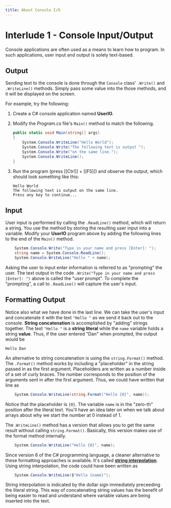 ```yaml
---
title: About Console I/O
---
```

# Interlude 1 - Console Input/Output

Console applications are often used as a means to learn how to program. In such applications, user input and output is solely text-based.

## Output

Sending text to the console is done through the `Console` class' `.Write()` and `.WriteLine()` methods. Simply pass some value into the those methods, and it will be displayed on the screen.

For example, try the following:

1. Create a C# console application named **UserIO**.
1. Modify the *Program.cs* file's `Main()` method to match the following.

    ```csharp
    public static void Main(string[] args)
    {
        System.Console.WriteLine("Hello World");
        System.Console.Write("The following text is output ");
        System.Console.Write("on the same line.");
        System.Console.WriteLine();
    }
    ```

1. Run the program (press [[Ctrl]] + [[F5]]) and observe the output, which should look something like this:

    ```shell
    Hello World
    The following text is output on the same line.
    Press any key to continue...
    ```

## Input

User input is performed by calling the `.ReadLine()` method, which will return a string. You use the method by storing the resulting user input into a variable. Modify your **UserIO** program above by adding the following lines to the end of the `Main()` method.

```csharp
    System.Console.Write("Type in your name and press [Enter]: ");
    string name = System.Console.ReadLine();
    System.Console.WriteLine("Hello " + name);
```

Asking the user to input enter information is referred to as "prompting" the user. The text output in the code `.Write("Type in your name and press [Enter]: ")` above is called the "user prompt". To complete the "prompting", a call to `.ReadLine()` will capture the user's input.

## Formatting Output

Notice also what we have done in the last line. We can take the user's input and concatenate it with the text `"Hello "` as we send it back out to the console. **String concatenation** is accomplished by "adding" strings together. The text `"Hello "` is a **string literal** while the `name` variable holds a string **value**. Thus, if the user entered "Dan" when prompted, the output would be

```shell
Hello Dan
```

An alternative to string concatenation is using the `string.Format()` method. The `.Format()` method works by including a "placeholder" in the string passed in as the first argument. Placeholders are written as a number inside of a set of curly braces. The number corresponds to the position of the arguments sent in after the first argument. Thus, we could have written that line as

```csharp
    System.Console.WriteLine(string.Format("Hello {0}", name));
```

Notice that the placeholder is `{0}`. The variable `name` is in the "zero-th" position after the literal text. You'll have an idea later on when we talk about arrays about why we start the number at 0 instead of 1.

The .`WriteLine()` method has a version that allows you to get the same result without calling `string.Format()`. Basically, this version makes use of the format method internally.

```csharp
    System.Console.WriteLine("Hello {0}", name);
```

Since version 6 of the C# programming language, a cleaner alternative to these formatting approaches is available. It's called [**string interpolation**](https://docs.microsoft.com/en-us/dotnet/csharp/language-reference/tokens/interpolated). Using string interpolation, the code could have been written as

```csharp
    System.Console.WriteLine($"Hello {name}");
```

String interpolation is indicated by the dollar sign immediately preceeding the literal string. This way of concatenating string values has the benefit of being easier to read and understand where variable values are being inserted into the text.

